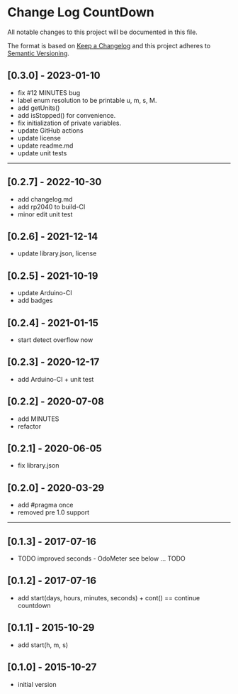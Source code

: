 # Change Log CountDown

All notable changes to this project will be documented in this file.

The format is based on [Keep a Changelog](http://keepachangelog.com/)
and this project adheres to [Semantic Versioning](http://semver.org/).


## [0.3.0] - 2023-01-10
- fix #12 MINUTES bug
- label enum resolution to be printable u, m, s, M.
- add getUnits()
- add isStopped() for convenience.
- fix initialization of private variables.
- update GitHub actions
- update license
- update readme.md
- update unit tests

----

## [0.2.7] - 2022-10-30
- add changelog.md
- add rp2040 to build-CI
- minor edit unit test

## [0.2.6] - 2021-12-14
- update library.json, license

## [0.2.5] - 2021-10-19
- update Arduino-CI
- add badges

## [0.2.4] - 2021-01-15
- start detect overflow now

## [0.2.3] - 2020-12-17
- add Arduino-CI + unit test

## [0.2.2] - 2020-07-08
- add MINUTES
- refactor

## [0.2.1] - 2020-06-05
- fix library.json

## [0.2.0] - 2020-03-29
- add #pragma once
- removed pre 1.0 support

----

## [0.1.3] - 2017-07-16
- TODO improved seconds - OdoMeter see below ... TODO 

## [0.1.2] - 2017-07-16
- add start(days, hours, minutes, seconds) + cont() == continue countdown

## [0.1.1] - 2015-10-29
- add start(h, m, s)

## [0.1.0] - 2015-10-27
- initial version
